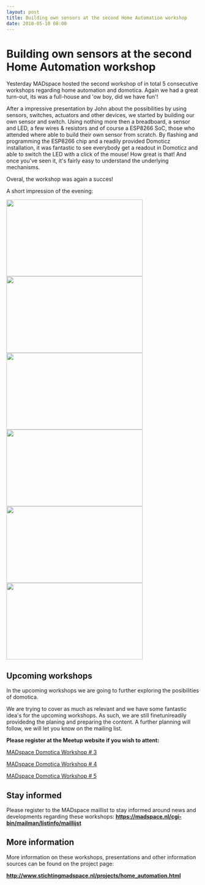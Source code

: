 ```yaml
---
layout: post
title: Building own sensors at the second Home Automation workshop
date: 2018-05-10 08:00
---
```


# Building own sensors at the second Home Automation workshop

Yesterday MADspace hosted the second workshop of in total 5 consecutive workshops regarding home automation and domotica.
Again we had a great turn-out, its was a full-house and 'ow boy, did we have fun'!

After a impressive presentation by John about the possibilities by using sensors, switches, actuators and other devices, we started by building our own sensor and switch.
Using nothing more then a breadboard, a sensor and LED, a few wires & resistors and of course a ESP8266 SoC, those who attended where able to build their own sensor from scratch.
By flashing and programming the ESP8266 chip and a readily provided Domoticz installation, it was fantastic to see everybody get a readout in Domoticz and able to switch the LED with a click of the mouse!
How great is that! And once you've seen it, it's fairly easy to understand the underlying mechanisms.

Overal, the workshop was again a succes!

A short impression of the evening:

<img src="http://www.stichtingmadspace.nl/assets/img/Home_Automation_workshop2-1.jpg" height="200" width="356"> <img src="http://www.stichtingmadspace.nl/assets/img/Home_Automation_workshop2-2.jpg" height="200" width="356">
<img src="http://www.stichtingmadspace.nl/assets/img/Home_Automation_workshop2-3.jpg" height="200" width="356"> <img src="http://www.stichtingmadspace.nl/assets/img/Home_Automation_workshop2-4.jpg" height="200" width="356">
<img src="http://www.stichtingmadspace.nl/assets/img/Home_Automation_workshop2-5.jpg" height="200" width="356"> <img src="http://www.stichtingmadspace.nl/assets/img/Home_Automation_workshop2-6.jpg" height="200" width="356">

## Upcoming workshops

In the upcoming workshops we are going to further exploring the posibilities of domotica.

We are trying to cover as much as relevant and we have some fantastic idea's for the upcoming workshops.
As such, we are still finetunireadily providedng the planing and preparing the content.
A further planning will follow, we will let you know on the mailing list.

<b>Please register at the Meetup website if you wish to attent:</b>

<a href="https://www.meetup.com/nl-NL/MADspace/events/250249954/">MADspace Domotica Workshop # 3</a>

<a href="https://www.meetup.com/nl-NL/MADspace/events/250249961/">MADspace Domotica Workshop # 4</a>

<a href="https://www.meetup.com/nl-NL/MADspace/events/250249965/">MADspace Domotica Workshop # 5</a>

## Stay informed

Please register to the MADspace maillist to stay informed around news and developments regarding these workshops:
<b><a href="https://madspace.nl/cgi-bin/mailman/listinfo/maillijst">https://madspace.nl/cgi-bin/mailman/listinfo/maillijst</a></b>

## More information

More information on these workshops, presentations and other information sources can be found on the project page:

<b><a href="http://www.stichtingmadspace.nl/projects/home_automation.html">http://www.stichtingmadspace.nl/projects/home_automation.html</a></b>
